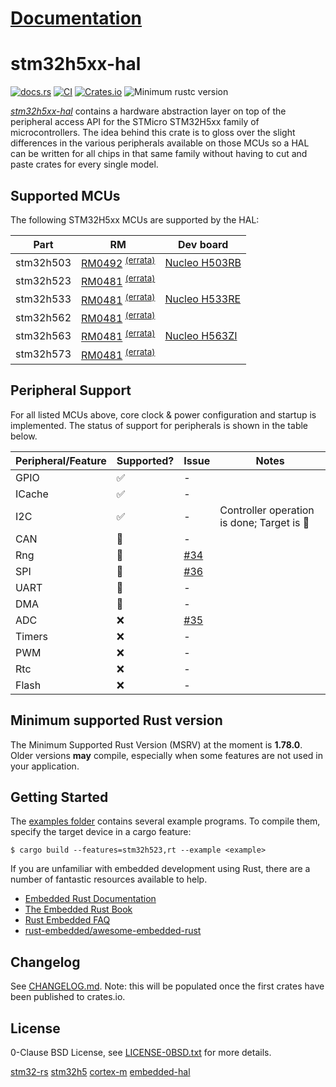 # [Documentation](https://docs.rs/stm32h5xx-hal)

# stm32h5xx-hal

[![docs.rs](https://docs.rs/stm32h5xx-hal/badge.svg)](https://docs.rs/stm32h5xx-hal)
[![CI](https://github.com/stm32-rs/stm32h5xx-hal/workflows/Continuous%20integration/badge.svg)](https://github.com/stm32-rs/stm32h5xx-hal/actions)
[![Crates.io](https://img.shields.io/crates/v/stm32h5xx-hal.svg)](https://crates.io/crates/stm32h5xx-hal)
![Minimum rustc version](https://img.shields.io/badge/rustc-1.78.0+-yellow.svg)

[_stm32h5xx-hal_](https://github.com/stm32-rs/stm32h5xx-hal) contains
a hardware abstraction layer on top of the peripheral access API for
the STMicro STM32H5xx family of microcontrollers. The idea behind this
crate is to gloss over the slight differences in the various
peripherals available on those MCUs so a HAL can be written for all
chips in that same family without having to cut and paste crates for
every single model.

## Supported MCUs

The following STM32H5xx MCUs are supported by the HAL:

| Part      | RM | Dev board |
| --------- | -- | --------- |
| stm32h503 | [RM0492](https://www.st.com/resource/en/reference_manual/rm0492-stm32h503-line-armbased-32bit-mcus-stmicroelectronics.pdf) <sup>[(errata)](https://www.st.com/resource/en/errata_sheet/es0561-stm32h503cbebkbrb-device-errata-stmicroelectronics.pdf)</sup> | [Nucleo H503RB](https://www.st.com/en/evaluation-tools/nucleo-h503rb.html) |
| stm32h523 | [RM0481](https://www.st.com/resource/en/reference_manual/rm0481-stm32h563h573-and-stm32h562-armbased-32bit-mcus-stmicroelectronics.pdf) <sup>[(errata)](https://www.st.com/resource/en/errata_sheet/es0565-stm32h562xx563xx573xx-device-errata-stmicroelectronics.pdf)</sup>| |
| stm32h533 | [RM0481](https://www.st.com/resource/en/reference_manual/rm0481-stm32h563h573-and-stm32h562-armbased-32bit-mcus-stmicroelectronics.pdf) <sup>[(errata)](https://www.st.com/resource/en/errata_sheet/es0565-stm32h562xx563xx573xx-device-errata-stmicroelectronics.pdf)</sup>| [Nucleo H533RE](https://www.st.com/en/evaluation-tools/nucleo-h533re.html) |
| stm32h562 | [RM0481](https://www.st.com/resource/en/reference_manual/rm0481-stm32h563h573-and-stm32h562-armbased-32bit-mcus-stmicroelectronics.pdf) <sup>[(errata)](https://www.st.com/resource/en/errata_sheet/es0565-stm32h562xx563xx573xx-device-errata-stmicroelectronics.pdf)</sup>|  |
| stm32h563 | [RM0481](https://www.st.com/resource/en/reference_manual/rm0481-stm32h563h573-and-stm32h562-armbased-32bit-mcus-stmicroelectronics.pdf) <sup>[(errata)](https://www.st.com/resource/en/errata_sheet/es0565-stm32h562xx563xx573xx-device-errata-stmicroelectronics.pdf)</sup> | [Nucleo H563ZI](https://www.st.com/en/evaluation-tools/nucleo-h563zi.html) |
| stm32h573 | [RM0481](https://www.st.com/resource/en/reference_manual/rm0481-stm32h563h573-and-stm32h562-armbased-32bit-mcus-stmicroelectronics.pdf) <sup>[(errata)](https://www.st.com/resource/en/errata_sheet/es0565-stm32h562xx563xx573xx-device-errata-stmicroelectronics.pdf)</sup> |  |

## Peripheral Support
For all listed MCUs above, core clock & power configuration and startup is implemented. The status
of support for peripherals is shown in the table below.

| Peripheral/Feature | Supported? | Issue | Notes |
|------------|----|---|---|
| GPIO       | ✅ | - | |
| ICache     | ✅ | - | |
| I2C        | ✅ | - | Controller operation is done; Target is 🚧 |
| CAN        | 🚧 | - | |
| Rng        | 🚧 | [#34](https://github.com/stm32-rs/stm32h5xx-hal/issues/34)| |
| SPI        | 🚧 | [#36](https://github.com/stm32-rs/stm32h5xx-hal/issues/36) | |
| UART       | 🚧 | - | |
| DMA        | 🚧 | - | |
| ADC        | ❌ | [#35](https://github.com/stm32-rs/stm32h5xx-hal/issues/35) | |
| Timers     | ❌ | - | |
| PWM        | ❌ | - | |
| Rtc        | ❌ | - | |
| Flash      | ❌ | - | |

## Minimum supported Rust version

The Minimum Supported Rust Version (MSRV) at the moment is **1.78.0**. Older
versions **may** compile, especially when some features are not used in your
application.

## Getting Started

The [examples folder](examples/) contains several example programs. To compile
them, specify the target device in a cargo feature:

```
$ cargo build --features=stm32h523,rt --example <example>
```

If you are unfamiliar with embedded development using Rust, there are
a number of fantastic resources available to help.

- [Embedded Rust Documentation](https://docs.rust-embedded.org/)
- [The Embedded Rust Book](https://docs.rust-embedded.org/book/)
- [Rust Embedded FAQ](https://docs.rust-embedded.org/faq.html)
- [rust-embedded/awesome-embedded-rust](https://github.com/rust-embedded/awesome-embedded-rust)

## Changelog

See [CHANGELOG.md](CHANGELOG.md). Note: this will be populated once the first crates have been
published to crates.io.

## License

0-Clause BSD License, see [LICENSE-0BSD.txt](LICENSE-0BSD.txt) for more details.

[stm32-rs](https://github.com/stm32-rs)
[stm32h5](https://crates.io/crates/stm32h5)
[cortex-m](https://crates.io/crates/cortex-m)
[embedded-hal](https://github.com/rust-embedded/embedded-hal)

